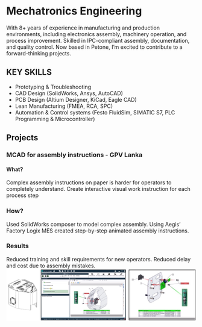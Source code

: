 # Mechatronics Engineering
With 8+ years of experience in manufacturing and production environments, including electronics assembly, machinery operation, and process improvement. Skilled in IPC-compliant assembly, documentation, and quality control. Now based in Petone, I’m excited to contribute to a forward-thinking projects.

## KEY SKILLS 
- Prototyping & Troubleshooting
- CAD Design (SolidWorks, Ansys, AutoCAD)
- PCB Design (Altium Designer, KiCad, Eagle CAD)
- Lean Manufacturing (FMEA, RCA, SPC)
- Automation & Control systems (Festo FluidSim, SIMATIC S7, PLC Programming & Microcontroller)

## Projects
### MCAD for assembly instructions - GPV Lanka
#### What?
Complex assembly instructions on paper is harder for operators to completely understand.
Create interactive visual work instruction for each process step
### How?
Used SolidWorks composer to model complex assembly.
Using Aegis’ Factory Logix MES created step-by-step animated assembly instructions.
### Results
Reduced training and skill requirements for new operators.
Reduced delay and cost due to assembly mistakes.
![MCAD](/Assets/img/MCAD.png)
